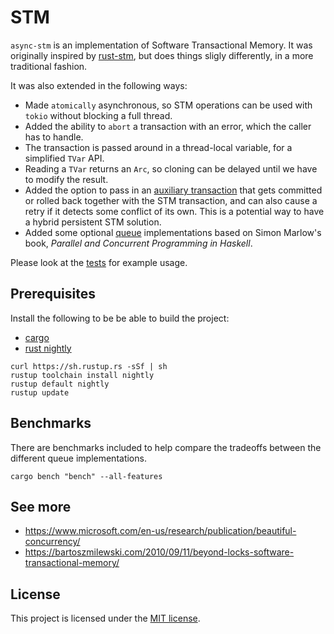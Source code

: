 # STM

`async-stm` is an implementation of Software Transactional Memory.
It was originally inspired by [rust-stm](https://github.com/Marthog/rust-stm),
but does things sligly differently, in a more traditional fashion.

It was also extended in the following ways:
* Made `atomically` asynchronous, so STM operations can be used with `tokio` without blocking a full thread.
* Added the ability to `abort` a transaction with an error, which the caller has to handle.
* The transaction is passed around in a thread-local variable, for a simplified `TVar` API.
* Reading a `TVar` returns an `Arc`, so cloning can be delayed until we have to modify the result.
* Added the option to pass in an [auxiliary transaction](src/auxtx.rs) that gets committed or rolled back together with the STM transaction, and can also cause a retry if it detects some conflict of its own. This is a potential way to have a hybrid persistent STM solution.
* Added some optional [queue](src/queues) implementations based on Simon Marlow's book, _Parallel and Concurrent Programming in Haskell_.

Please look at the [tests](src/test.rs) for example usage.

## Prerequisites

Install the following to be be able to build the project:
* [cargo](https://doc.rust-lang.org/cargo/getting-started/installation.html)
* [rust nightly](https://rust-lang.github.io/rustup/concepts/channels.html)

```shell
curl https://sh.rustup.rs -sSf | sh
rustup toolchain install nightly
rustup default nightly
rustup update
```

## Benchmarks

There are benchmarks included to help compare the tradeoffs between the different queue implementations.

```shell
cargo bench "bench" --all-features
```

## See more

* https://www.microsoft.com/en-us/research/publication/beautiful-concurrency/
* https://bartoszmilewski.com/2010/09/11/beyond-locks-software-transactional-memory/

## License

This project is licensed under the [MIT license].

[MIT license]: https://github.com/aakoshh/async-stm-rs/blob/master/LICENSE
